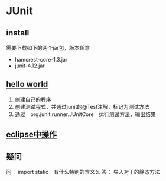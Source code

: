 # JUnit

## install
需要下载如下的两个jar包，版本任意
- hamcrest-core-1.3.jar
- junit-4.12.jar

## [hello world](https://github.com/junit-team/junit4/wiki/Getting-started)
1. 创建自己的程序
2. 创建测试程式，并通过junit的@Test注解，标记为测试方法
3. 通过　org.junit.runner.JUnitCore　运行测试方法，输出结果

## [eclipse中操作](http://blog.csdn.net/andycpp/article/details/1327147/)

## 疑问
问： import static　有什么特别的含义么
答： 导入对于的静态方法